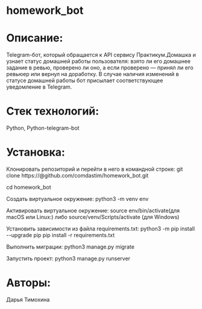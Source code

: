 # homework_bot

# Описание:
Telegram-бот, который обращается к API сервису Практикум.Домашка и узнает статус домашней работы пользователя: взято ли его домашнее задание в ревью, проверено ли оно, а если проверено —  принял ли его ревьюер или вернул на доработку. В случае наличия изменений в статусе домашней работы бот присылает соответствующее уведомление в Telegram.

# Стек технологий:
Python, Python-telegram-bot

# Установка:

Клонировать репозиторий и перейти в него в командной строке: git clone https://@github.com/comdastim/homework_bot.git

cd homework_bot

Cоздать виртуальное окружение: python3 -m venv env

Активировать виртуальное окружение: source env/bin/activate(для macOS или Linux:) либо source/venv/Scripts/activate (для Windows)

Установить зависимости из файла requirements.txt: python3 -m pip install --upgrade pip pip install -r requirements.txt

Выполнить миграции: python3 manage.py migrate

Запустить проект: python3 manage.py runserver

# Авторы:

Дарья Тимохина
